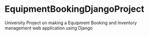 # EquipmentBookingDjangoProject
University Project on making a Equipment Booking and Inventory management web application using Django
